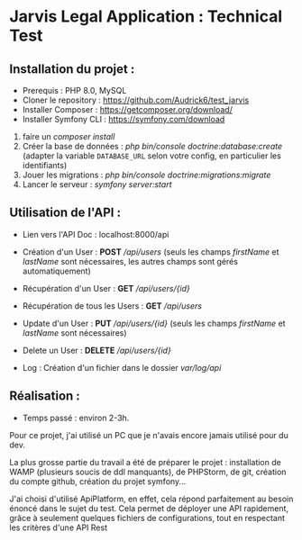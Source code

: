 # Jarvis Legal Application : Technical Test

## **Installation du projet :**

  * Prerequis : PHP 8.0, MySQL
  * Cloner le repository : https://github.com/Audrick6/test_jarvis
  * Installer Composer : https://getcomposer.org/download/
  * Installer Symfony CLI : https://symfony.com/download

1. faire un _composer install_
2. Créer la base de données : _php bin/console doctrine:database:create_ (adapter la variable `DATABASE_URL` selon votre config, en particulier les identifiants)
3. Jouer les migrations : _php bin/console doctrine:migrations:migrate_
4. Lancer le serveur : _symfony server:start_

## **Utilisation de l'API :**

  * Lien vers l'API Doc :	localhost:8000/api
  
  * Création d'un User : **POST** _/api/users_ (seuls les champs _firstName_ et _lastName_ sont nécessaires, les autres champs sont gérés automatiquement)
  * Récupération d'un User : **GET** _/api/users/{id}_
  * Récupération de tous les Users : **GET** _/api/users_
  * Update d'un User : **PUT** _/api/users/{id}_ (seuls les champs _firstName_ et _lastName_ sont nécessaires)
  * Delete un User : **DELETE** _/api/users/{id}_
  
  * Log : Création d'un fichier dans le dossier _var/log/api_
  
  
## **Réalisation :**

 * Temps passé : environ 2-3h.
 
 Pour ce projet, j'ai utilisé un PC que je n'avais encore jamais utilisé pour du dev.
 
 La plus grosse partie du travail a été de préparer le projet : installation de WAMP (plusieurs soucis de ddl manquants), de PHPStorm, de git, création du compte github, création du projet symfony...
 
 J'ai choisi d'utilisé ApiPlatform, en effet, cela répond parfaitement au besoin énoncé dans le sujet du test. Cela permet de déployer une API rapidement, grâce à seulement quelques fichiers de configurations, tout en respectant les critères d'une API Rest 
